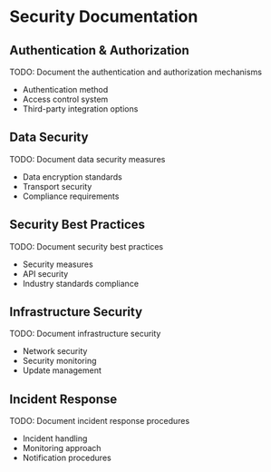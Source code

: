 # Security Documentation

## Authentication & Authorization
TODO: Document the authentication and authorization mechanisms
- Authentication method
- Access control system
- Third-party integration options

## Data Security
TODO: Document data security measures
- Data encryption standards
- Transport security
- Compliance requirements

## Security Best Practices
TODO: Document security best practices
- Security measures
- API security
- Industry standards compliance

## Infrastructure Security
TODO: Document infrastructure security
- Network security
- Security monitoring
- Update management

## Incident Response
TODO: Document incident response procedures
- Incident handling
- Monitoring approach
- Notification procedures